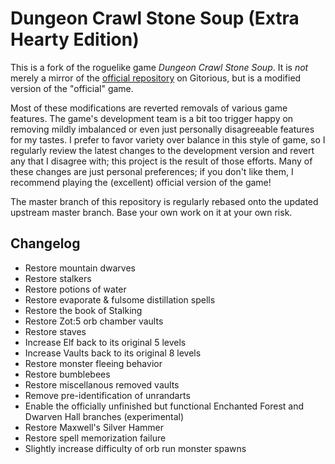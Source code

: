 Dungeon Crawl Stone Soup (Extra Hearty Edition)
===============================================

This is a fork of the roguelike game *Dungeon Crawl Stone Soup*. It is *not* merely a mirror of the [official repository](http://gitorious.org/crawl) on Gitorious, but is a modified version of the "official" game.

Most of these modifications are reverted removals of various game features. The game's development team is a bit too trigger happy on removing mildly imbalanced or even just personally disagreeable features for my tastes. I prefer to favor variety over balance in this style of game, so I regularly review the latest changes to the development version and revert any that I disagree with; this project is the result of those efforts. Many of these changes are just personal preferences; if you don't like them, I recommend playing the (excellent) official version of the game!

The master branch of this repository is regularly rebased onto the updated upstream master branch. Base your own work on it at your own risk.

Changelog
---------

  - Restore mountain dwarves
  - Restore stalkers
  - Restore potions of water
  - Restore evaporate & fulsome distillation spells
  - Restore the book of Stalking
  - Restore Zot:5 orb chamber vaults
  - Restore staves
  - Increase Elf back to its original 5 levels
  - Increase Vaults back to its original 8 levels
  - Restore monster fleeing behavior
  - Restore bumblebees
  - Restore miscellanous removed vaults
  - Remove pre-identification of unrandarts
  - Enable the officially unfinished but functional Enchanted Forest and Dwarven Hall branches (experimental)
  - Restore Maxwell's Silver Hammer
  - Restore spell memorization failure
  - Slightly increase difficulty of orb run monster spawns
